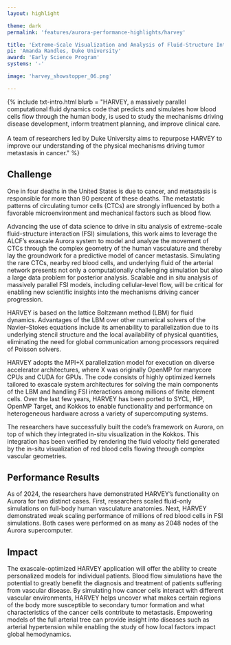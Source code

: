 ```yaml
---
layout: highlight

theme: dark
permalink: 'features/aurora-performance-highlights/harvey'

title: 'Extreme-Scale Visualization and Analysis of Fluid-Structure Interactions: HARVEY'
pi: 'Amanda Randles, Duke University'
award: 'Early Science Program'
systems: '-'

image: 'harvey_showstopper_06.png' 

---
```


{% include txt-intro.html 
    blurb = "HARVEY, a massively parallel computational fluid dynamics code that predicts and simulates how blood cells flow through the human body, is used to study the mechanisms driving disease development, inform treatment planning, and improve clinical care.<br><br>A team of researchers led by Duke University aims to repurpose HARVEY to improve our understanding of the physical mechanisms driving tumor metastasis in cancer."
%}



## Challenge

One in four deaths in the United States is due to cancer, and metastasis is responsible for more than 90 percent of these deaths. The metastatic patterns of circulating tumor cells (CTCs) are strongly influenced by both a favorable microenvironment and mechanical factors such as blood flow.

Advancing the use of data science to drive in situ analysis of extreme-scale fluid-structure interaction (FSI) simulations, this work aims to leverage the ALCF’s exascale Aurora system to model and analyze the movement of CTCs through the complex geometry of the human vasculature and thereby lay the groundwork for a predictive model of cancer metastasis. Simulating the rare CTCs, nearby red blood cells, and underlying fluid of the arterial network presents not only a computationally challenging simulation but also a large data problem for posterior analysis. Scalable and in situ analysis of massively parallel FSI models, including cellular-level flow, will be critical for enabling new scientific insights into the mechanisms driving cancer progression.

HARVEY is based on the lattice Boltzmann method (LBM) for fluid dynamics. Advantages of the LBM over other numerical solvers of the Navier–Stokes equations include its amenability to parallelization due to its underlying stencil structure and the local availability of physical quantities, eliminating the need for global communication among processors required of Poisson solvers. 

HARVEY adopts the MPI+X parallelization model for execution on diverse accelerator architectures, where X was originally OpenMP for manycore CPUs and CUDA for GPUs. The code consists of highly optimized kernels tailored to exascale system architectures for solving the main components of the LBM and handling FSI interactions among millions of finite element cells. Over the last few years, HARVEY has been ported to SYCL, HIP, OpenMP Target, and Kokkos to enable functionality and performance on heterogeneous hardware across a variety of supercomputing systems. 

The researchers have successfully built the code’s framework on Aurora, on top of which they integrated in-situ visualization in the Kokkos. This integration has been verified by rendering the fluid velocity field generated by the in-situ visualization of red blood cells flowing through complex vascular geometries.


## Performance Results
As of 2024, the researchers have demonstrated HARVEY’s functionality on Aurora for two distinct cases. First, researchers scaled fluid-only simulations on full-body human vasculature anatomies. Next, HARVEY demonstrated weak scaling performance of millions of red blood cells in FSI simulations. Both cases were performed on as many as 2048 nodes of the Aurora supercomputer.


## Impact
The exascale-optimized HARVEY application will offer the ability to create personalized models for individual patients. Blood flow simulations have the potential to greatly benefit the diagnosis and treatment of patients suffering from vascular disease. By simulating how cancer cells interact with different vascular environments, HARVEY helps uncover what makes certain regions of the body more susceptible to secondary tumor formation and what characteristics of the cancer cells contribute to metastasis. Empowering models of the full arterial tree can provide insight into diseases such as arterial hypertension while enabling the study of how local factors impact global hemodynamics.

